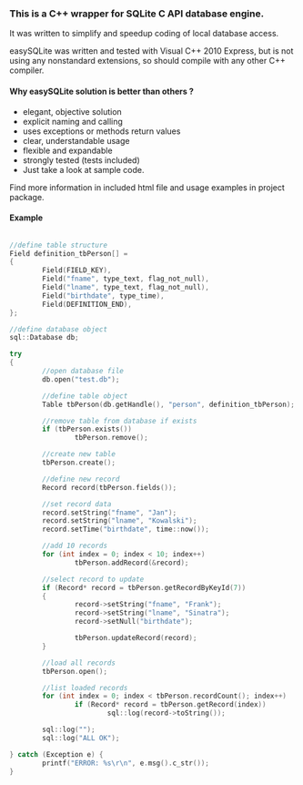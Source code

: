 ### This is a C++ wrapper for SQLite C API database engine.
It was written to simplify and speedup coding of local database access.

easySQLite was written and tested with Visual C++ 2010 Express, but is not using any nonstandard extensions, so should compile with any other C++ compiler.

#### Why easySQLite solution is better than others ?

* elegant, objective solution
* explicit naming and calling
* uses exceptions or methods return values
* clear, understandable usage
* flexible and expandable
* strongly tested (tests included)
* Just take a look at sample code.

Find more information in included html file and usage examples in project package.

#### Example

``` cpp

//define table structure
Field definition_tbPerson[] = 
{
        Field(FIELD_KEY),
        Field("fname", type_text, flag_not_null),
        Field("lname", type_text, flag_not_null),
        Field("birthdate", type_time),
        Field(DEFINITION_END),
};

//define database object
sql::Database db;

try
{
        //open database file
        db.open("test.db");

        //define table object
        Table tbPerson(db.getHandle(), "person", definition_tbPerson);

        //remove table from database if exists
        if (tbPerson.exists())
                tbPerson.remove();

        //create new table
        tbPerson.create();

        //define new record
        Record record(tbPerson.fields());

        //set record data
        record.setString("fname", "Jan");
        record.setString("lname", "Kowalski");
        record.setTime("birthdate", time::now());

        //add 10 records
        for (int index = 0; index < 10; index++)
                tbPerson.addRecord(&record);

        //select record to update
        if (Record* record = tbPerson.getRecordByKeyId(7))
        {
                record->setString("fname", "Frank");
                record->setString("lname", "Sinatra");
                record->setNull("birthdate");

                tbPerson.updateRecord(record);
        }

        //load all records
        tbPerson.open();

        //list loaded records
        for (int index = 0; index < tbPerson.recordCount(); index++)
                if (Record* record = tbPerson.getRecord(index))
                        sql::log(record->toString());

        sql::log("");
        sql::log("ALL OK");

} catch (Exception e) {
        printf("ERROR: %s\r\n", e.msg().c_str());
}

```

